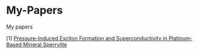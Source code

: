 # My-Papers
My papers

[1] [Pressure-Induced Exciton Formation and Superconductivity in Platinum-Based Mineral Sperrylite](materials-17-03476-v2.pdf)
